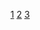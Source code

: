 [1](https://zhuanlan.zhihu.com/p/30844905)
[2](https://www.jiqizhixin.com/articles/2018-12-14-4)
[3](https://www.cnblogs.com/wuliytTaotao/p/9512963.html)